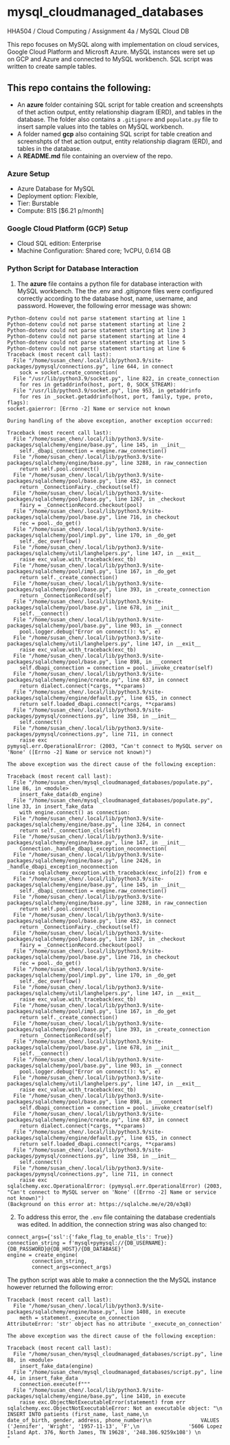 # mysql_cloudmanaged_databases
HHA504 / Cloud Computing / Assignment 4a / MySQL Cloud DB

This repo focuses on MySQL along with implementation on cloud services, Google Cloud Platform and Microsft Azure. MySQL instances were set up on GCP and Azure and connected to MySQL workbench. SQL script was written to create sample tables. 

## This repo contains the following: 
+ An **azure** folder containing SQL script for table creation and screenshpts of thet action output, entity relationship diagram (ERD), and tables in the database. The folder also contains a ```.gitignore``` and ```populate.py``` file to insert sample values into the tables on MySQL workbench.
+ A folder named **gcp** also containing SQL script for table creation and screenshpts of thet action output, entity relationship diagram (ERD), and tables in the database.
+ A **README.md** file containing an overview of the repo.

### Azure Setup
+ Azure Database for MySQL
+ Deployment option: Flexible,
+ Tier: Burstable
+ Compute: B1S [$6.21 p/month]

### Google Cloud Platform (GCP) Setup
+ Cloud SQL edition: Enterprise
+ Machine Configuration: Shared core; 1vCPU, 0.614 GB

### Python Script for Database Interaction
1. The **azure** file contains a python file for database interaction with MySQL workbench. The the .env and .gitignore files were configured correctly according to the database host, name, username, and password. However, the following error message was shown: 
```
Python-dotenv could not parse statement starting at line 1
Python-dotenv could not parse statement starting at line 2
Python-dotenv could not parse statement starting at line 3
Python-dotenv could not parse statement starting at line 4
Python-dotenv could not parse statement starting at line 5
Python-dotenv could not parse statement starting at line 6
Traceback (most recent call last):
  File "/home/susan_chen/.local/lib/python3.9/site-packages/pymysql/connections.py", line 644, in connect
    sock = socket.create_connection(
  File "/usr/lib/python3.9/socket.py", line 822, in create_connection
    for res in getaddrinfo(host, port, 0, SOCK_STREAM):
  File "/usr/lib/python3.9/socket.py", line 953, in getaddrinfo
    for res in _socket.getaddrinfo(host, port, family, type, proto, flags):
socket.gaierror: [Errno -2] Name or service not known

During handling of the above exception, another exception occurred:

Traceback (most recent call last):
  File "/home/susan_chen/.local/lib/python3.9/site-packages/sqlalchemy/engine/base.py", line 145, in __init__
    self._dbapi_connection = engine.raw_connection()
  File "/home/susan_chen/.local/lib/python3.9/site-packages/sqlalchemy/engine/base.py", line 3288, in raw_connection
    return self.pool.connect()
  File "/home/susan_chen/.local/lib/python3.9/site-packages/sqlalchemy/pool/base.py", line 452, in connect
    return _ConnectionFairy._checkout(self)
  File "/home/susan_chen/.local/lib/python3.9/site-packages/sqlalchemy/pool/base.py", line 1267, in _checkout
    fairy = _ConnectionRecord.checkout(pool)
  File "/home/susan_chen/.local/lib/python3.9/site-packages/sqlalchemy/pool/base.py", line 716, in checkout
    rec = pool._do_get()
  File "/home/susan_chen/.local/lib/python3.9/site-packages/sqlalchemy/pool/impl.py", line 170, in _do_get
    self._dec_overflow()
  File "/home/susan_chen/.local/lib/python3.9/site-packages/sqlalchemy/util/langhelpers.py", line 147, in __exit__
    raise exc_value.with_traceback(exc_tb)
  File "/home/susan_chen/.local/lib/python3.9/site-packages/sqlalchemy/pool/impl.py", line 167, in _do_get
    return self._create_connection()
  File "/home/susan_chen/.local/lib/python3.9/site-packages/sqlalchemy/pool/base.py", line 393, in _create_connection
    return _ConnectionRecord(self)
  File "/home/susan_chen/.local/lib/python3.9/site-packages/sqlalchemy/pool/base.py", line 678, in __init__
    self.__connect()
  File "/home/susan_chen/.local/lib/python3.9/site-packages/sqlalchemy/pool/base.py", line 903, in __connect
    pool.logger.debug("Error on connect(): %s", e)
  File "/home/susan_chen/.local/lib/python3.9/site-packages/sqlalchemy/util/langhelpers.py", line 147, in __exit__
    raise exc_value.with_traceback(exc_tb)
  File "/home/susan_chen/.local/lib/python3.9/site-packages/sqlalchemy/pool/base.py", line 898, in __connect
    self.dbapi_connection = connection = pool._invoke_creator(self)
  File "/home/susan_chen/.local/lib/python3.9/site-packages/sqlalchemy/engine/create.py", line 637, in connect
    return dialect.connect(*cargs, **cparams)
  File "/home/susan_chen/.local/lib/python3.9/site-packages/sqlalchemy/engine/default.py", line 615, in connect
    return self.loaded_dbapi.connect(*cargs, **cparams)
  File "/home/susan_chen/.local/lib/python3.9/site-packages/pymysql/connections.py", line 358, in __init__
    self.connect()
  File "/home/susan_chen/.local/lib/python3.9/site-packages/pymysql/connections.py", line 711, in connect
    raise exc
pymysql.err.OperationalError: (2003, "Can't connect to MySQL server on 'None' ([Errno -2] Name or service not known)")

The above exception was the direct cause of the following exception:

Traceback (most recent call last):
  File "/home/susan_chen/mysql_cloudmanaged_databases/populate.py", line 86, in <module>
    insert_fake_data(db_engine)
  File "/home/susan_chen/mysql_cloudmanaged_databases/populate.py", line 33, in insert_fake_data
    with engine.connect() as connection:
  File "/home/susan_chen/.local/lib/python3.9/site-packages/sqlalchemy/engine/base.py", line 3264, in connect
    return self._connection_cls(self)
  File "/home/susan_chen/.local/lib/python3.9/site-packages/sqlalchemy/engine/base.py", line 147, in __init__
    Connection._handle_dbapi_exception_noconnection(
  File "/home/susan_chen/.local/lib/python3.9/site-packages/sqlalchemy/engine/base.py", line 2426, in _handle_dbapi_exception_noconnection
    raise sqlalchemy_exception.with_traceback(exc_info[2]) from e
  File "/home/susan_chen/.local/lib/python3.9/site-packages/sqlalchemy/engine/base.py", line 145, in __init__
    self._dbapi_connection = engine.raw_connection()
  File "/home/susan_chen/.local/lib/python3.9/site-packages/sqlalchemy/engine/base.py", line 3288, in raw_connection
    return self.pool.connect()
  File "/home/susan_chen/.local/lib/python3.9/site-packages/sqlalchemy/pool/base.py", line 452, in connect
    return _ConnectionFairy._checkout(self)
  File "/home/susan_chen/.local/lib/python3.9/site-packages/sqlalchemy/pool/base.py", line 1267, in _checkout
    fairy = _ConnectionRecord.checkout(pool)
  File "/home/susan_chen/.local/lib/python3.9/site-packages/sqlalchemy/pool/base.py", line 716, in checkout
    rec = pool._do_get()
  File "/home/susan_chen/.local/lib/python3.9/site-packages/sqlalchemy/pool/impl.py", line 170, in _do_get
    self._dec_overflow()
  File "/home/susan_chen/.local/lib/python3.9/site-packages/sqlalchemy/util/langhelpers.py", line 147, in __exit__
    raise exc_value.with_traceback(exc_tb)
  File "/home/susan_chen/.local/lib/python3.9/site-packages/sqlalchemy/pool/impl.py", line 167, in _do_get
    return self._create_connection()
  File "/home/susan_chen/.local/lib/python3.9/site-packages/sqlalchemy/pool/base.py", line 393, in _create_connection
    return _ConnectionRecord(self)
  File "/home/susan_chen/.local/lib/python3.9/site-packages/sqlalchemy/pool/base.py", line 678, in __init__
    self.__connect()
  File "/home/susan_chen/.local/lib/python3.9/site-packages/sqlalchemy/pool/base.py", line 903, in __connect
    pool.logger.debug("Error on connect(): %s", e)
  File "/home/susan_chen/.local/lib/python3.9/site-packages/sqlalchemy/util/langhelpers.py", line 147, in __exit__
    raise exc_value.with_traceback(exc_tb)
  File "/home/susan_chen/.local/lib/python3.9/site-packages/sqlalchemy/pool/base.py", line 898, in __connect
    self.dbapi_connection = connection = pool._invoke_creator(self)
  File "/home/susan_chen/.local/lib/python3.9/site-packages/sqlalchemy/engine/create.py", line 637, in connect
    return dialect.connect(*cargs, **cparams)
  File "/home/susan_chen/.local/lib/python3.9/site-packages/sqlalchemy/engine/default.py", line 615, in connect
    return self.loaded_dbapi.connect(*cargs, **cparams)
  File "/home/susan_chen/.local/lib/python3.9/site-packages/pymysql/connections.py", line 358, in __init__
    self.connect()
  File "/home/susan_chen/.local/lib/python3.9/site-packages/pymysql/connections.py", line 711, in connect
    raise exc
sqlalchemy.exc.OperationalError: (pymysql.err.OperationalError) (2003, "Can't connect to MySQL server on 'None' ([Errno -2] Name or service not known)")
(Background on this error at: https://sqlalche.me/e/20/e3q8)
```

2. To address this error, the ```.env``` file containing the database credentials was edited. In addition, the connection string was also changed to:
```
connect_args={'ssl':{'fake_flag_to_enable_tls': True}}
connection_string = f'mysql+pymysql://{DB_USERNAME}:{DB_PASSWORD}@{DB_HOST}/{DB_DATABASE}'
engine = create_engine(
        connection_string,
        connect_args=connect_args)
```

The python script was able to make a connection the the MySQL instance however returned the following error: 
```
Traceback (most recent call last):
  File "/home/susan_chen/.local/lib/python3.9/site-packages/sqlalchemy/engine/base.py", line 1408, in execute
    meth = statement._execute_on_connection
AttributeError: 'str' object has no attribute '_execute_on_connection'

The above exception was the direct cause of the following exception:

Traceback (most recent call last):
  File "/home/susan_chen/mysql_cloudmanaged_databases/script.py", line 88, in <module>
    insert_fake_data(engine)
  File "/home/susan_chen/mysql_cloudmanaged_databases/script.py", line 44, in insert_fake_data
    connection.execute(f"""
  File "/home/susan_chen/.local/lib/python3.9/site-packages/sqlalchemy/engine/base.py", line 1410, in execute
    raise exc.ObjectNotExecutableError(statement) from err
sqlalchemy.exc.ObjectNotExecutableError: Not an executable object: "\n                INSERT INTO patients (first_name, last_name,\n                                date_of_birth, gender, address, phone_number)\n                VALUES ('Jennifer', 'Wright', '1957-11-13', 'F',\n                '5606 Lopez Island Apt. 376, North James, TN 19628', '248.386.9259x108') \n            "
```
